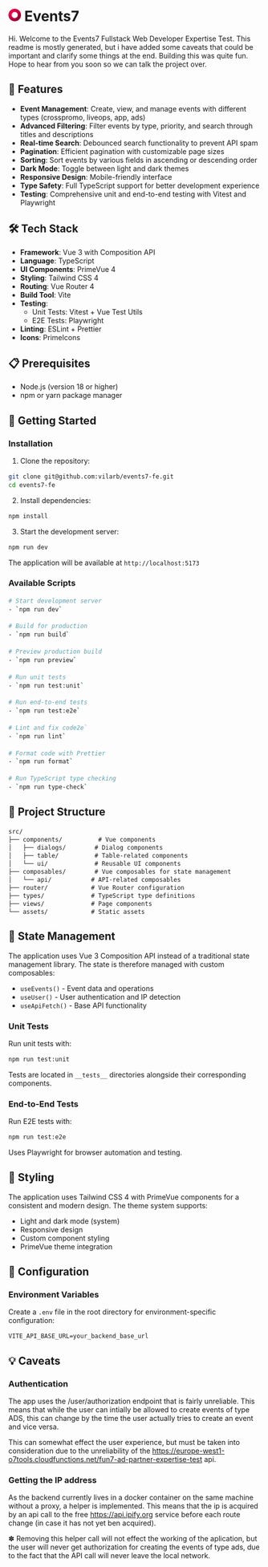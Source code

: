 # <img src="public/favicono7.png" width="25" alt="Events7 Logo" /> Events7

Hi. Welcome to the Events7 Fullstack Web Developer Expertise Test. This readme is mostly generated, but i have added some caveats that could be important and clarify some things at the end. Building this was quite fun. Hope to hear from you soon so we can talk the project over.

## 🚀 Features

- **Event Management**: Create, view, and manage events with different types (crosspromo, liveops, app, ads)
- **Advanced Filtering**: Filter events by type, priority, and search through titles and descriptions
- **Real-time Search**: Debounced search functionality to prevent API spam
- **Pagination**: Efficient pagination with customizable page sizes
- **Sorting**: Sort events by various fields in ascending or descending order
- **Dark Mode**: Toggle between light and dark themes
- **Responsive Design**: Mobile-friendly interface
- **Type Safety**: Full TypeScript support for better development experience
- **Testing**: Comprehensive unit and end-to-end testing with Vitest and Playwright

## 🛠️ Tech Stack

- **Framework**: Vue 3 with Composition API
- **Language**: TypeScript
- **UI Components**: PrimeVue 4
- **Styling**: Tailwind CSS 4
- **Routing**: Vue Router 4
- **Build Tool**: Vite
- **Testing**:
  - Unit Tests: Vitest + Vue Test Utils
  - E2E Tests: Playwright
- **Linting**: ESLint + Prettier
- **Icons**: PrimeIcons

## 📋 Prerequisites

- Node.js (version 18 or higher)
- npm or yarn package manager

## 🚀 Getting Started

### Installation

1. Clone the repository:

```bash
git clone git@github.com:vilarb/events7-fe.git
cd events7-fe
```

2. Install dependencies:

```bash
npm install
```

3. Start the development server:

```bash
npm run dev
```

The application will be available at `http://localhost:5173`

### Available Scripts

```bash
# Start development server
- `npm run dev`

# Build for production
- `npm run build`

# Preview production build
- `npm run preview`

# Run unit tests
- `npm run test:unit`

# Run end-to-end tests
- `npm run test:e2e`

# Lint and fix code2e`
- `npm run lint`

# Format code with Prettier
- `npm run format`

# Run TypeScript type checking
- `npm run type-check`
```

## 📁 Project Structure

```
src/
├── components/          # Vue components
│   ├── dialogs/        # Dialog components
│   ├── table/          # Table-related components
│   └── ui/             # Reusable UI components
├── composables/        # Vue composables for state management
│   └── api/           # API-related composables
├── router/            # Vue Router configuration
├── types/             # TypeScript type definitions
├── views/             # Page components
└── assets/            # Static assets
```

## 💼 State Management

The application uses Vue 3 Composition API instead of a traditional state management library. The state is therefore managed with custom composables:

- `useEvents()` - Event data and operations
- `useUser()` - User authentication and IP detection
- `useApiFetch()` - Base API functionality

### Unit Tests

Run unit tests with:

```bash
npm run test:unit
```

Tests are located in `__tests__` directories alongside their corresponding components.

### End-to-End Tests

Run E2E tests with:

```bash
npm run test:e2e
```

Uses Playwright for browser automation and testing.

## 🎨 Styling

The application uses Tailwind CSS 4 with PrimeVue components for a consistent and modern design. The theme system supports:

- Light and dark mode (system)
- Responsive design
- Custom component styling
- PrimeVue theme integration

## 🔧 Configuration

### Environment Variables

Create a `.env` file in the root directory for environment-specific configuration:

```env
VITE_API_BASE_URL=your_backend_base_url
```

## 💡 Caveats

### Authentication

The app uses the /user/authorization endpoint that is fairly unreliable. This means that while the user can intially be allowed to create events of type ADS, this can change by the time the user actually tries to create an event and vice versa.

This can somewhat effect the user experience, but must be taken into consideration due to the unreliability of the https://europe-west1-o7tools.cloudfunctions.net/fun7-ad-partner-expertise-test api.

### Getting the IP address

As the backend currently lives in a docker container on the same machine without a proxy, a helper is implemented. This means that the ip is acquired by an api call to the free https://api.ipify.org service before each route change (in case it has not yet ben acquired).

✽ Removing this helper call will not effect the working of the aplication, but the user will never get authorization for creating the events of type ads, due to the fact that the API call will never leave the local network.
